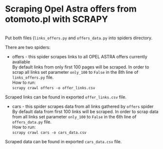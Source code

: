 # Scraping Opel Astra offers from otomoto.pl with SCRAPY
\
Put both files (```links_offers.py``` and ```offers_data.py``` into spiders directory.


There are two spiders:  

- offers - this spider scrapes links to all OPEL ASTRA offers currently avaliable\
By default links from only first 100 pages will be scraped. In order to scrap all links set parameter ```only_100``` to ```False``` in the 8th line of ```links_offers.py``` file.  
How to run:\
```scrapy crawl offers -o offer_links.csv```


Scraped links can be found in exported ```offer_links.csv``` file.


- cars - this spider scrapes data from all links gathered by ```offers``` spider\
By default data from first 100 links will be scraped. In order to scrap data from all links set parameter ```only_100``` to ```False``` in the 6th line of ```offers_data.py``` file.  
How to run:\
```scrapy crawl cars -o cars_data.csv```


Scraped data can be found in exported ```cars_data.csv``` file.
